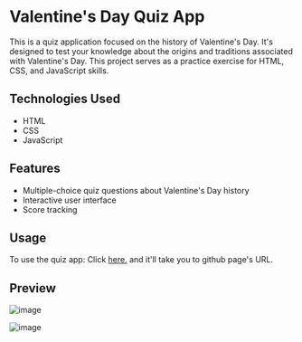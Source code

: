 # Valentine's Day Quiz App

This is a quiz application focused on the history of Valentine's Day. It's designed to test your knowledge about the origins and traditions associated with Valentine's Day. 
This project serves as a practice exercise for HTML, CSS, and JavaScript skills.

## Technologies Used

- HTML
- CSS
- JavaScript

## Features

- Multiple-choice quiz questions about Valentine's Day history
- Interactive user interface
- Score tracking

## Usage

To use the quiz app:
Click <a href="https://quynguy.github.io/quiz-app-js/">here.</a> and it'll take you to github page's URL.  


## Preview 
![image](https://github.com/quynguy/quiz-app-js/assets/106893103/38b89ffe-8c2b-4342-9051-d1c90025fe15)

![image](https://github.com/quynguy/quiz-app-js/assets/106893103/7f41f432-2e7c-4557-b5cd-6db4ce5a0946)

